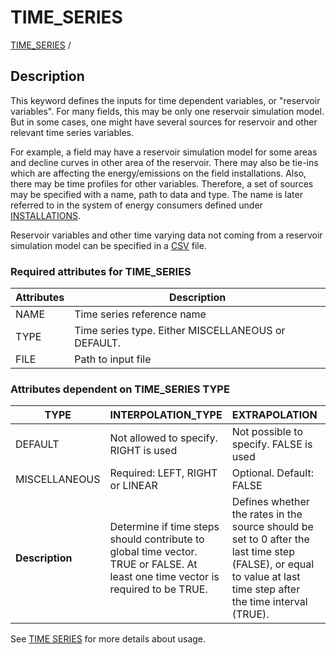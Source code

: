 # TIME_SERIES
 
[TIME_SERIES](/about/references/keywords/TIME_SERIES.md) /

## Description
This keyword defines the inputs for time dependent variables, or "reservoir
variables". For many fields, this may be only one reservoir simulation model. But in some
cases, one might have several sources for reservoir and other relevant time series variables.

For example, a field may have a reservoir simulation model for some areas and decline curves in other area of
the reservoir. There may also be tie-ins which are affecting the energy/emissions on the field
installations. Also, there may be time profiles for other variables.
Therefore, a set of sources may be specified with a name, path to data and type. The name is
later referred to in the system of energy consumers defined under [INSTALLATIONS](/about/references/keywords/INSTALLATIONS.md).

Reservoir variables and other time varying data not coming from a reservoir simulation model can
be specified in a [CSV](https://en.wikipedia.org/wiki/Comma-separated_values) file.

### Required attributes for TIME_SERIES

| Attributes            | Description                                               |
|-----------------------|-----------------------------------------------------------|
| NAME                  | Time series reference name                                |
| TYPE                  | Time series type. Either MISCELLANEOUS or DEFAULT.        |
| FILE                  | Path to input file                                        |

### Attributes dependent on TIME_SERIES TYPE

| TYPE            | INTERPOLATION_TYPE                    | EXTRAPOLATION                          | INFLUENCE_TIME_VECTOR                                                                |
|-----------------|---------------------------------------|----------------------------------------|--------------------------------------------------------------------------------------|
| DEFAULT         | Not allowed to specify. RIGHT is used | Not possible to specify. FALSE is used | Optional. Default: TRUE                                                              |
| MISCELLANEOUS   | Required: LEFT, RIGHT or LINEAR       | Optional. Default: FALSE               | Optional. Default: TRUE                                                              |
| **Description** | Determine if time steps should contribute to global time vector. TRUE or FALSE. At least one time vector is required to be TRUE.| Defines whether the rates in the source should be set to 0 after the last time step (FALSE), or equal to value at last time step after the time interval (TRUE). | Defines how rates are interpolated between the given time steps (LEFT/RIGHT/LINEAR). |


See [TIME SERIES](/about/modelling/setup/time_series.md) for more details about usage.
